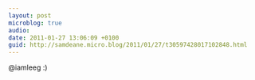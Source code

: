 ```yaml
---
layout: post
microblog: true
audio: 
date: 2011-01-27 13:06:09 +0100
guid: http://samdeane.micro.blog/2011/01/27/t30597428017102848.html
---
```

@iamleeg :)
